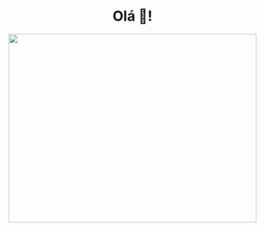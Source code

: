 <h1 align="center">
  Olá 👋!
</h1>
 
 <p align="center">
<img align="center" width="500" height="380" src="https://user-images.githubusercontent.com/63877012/187077008-12266686-3779-40ea-afc7-27013c238e2c.png">
<p/>
 

